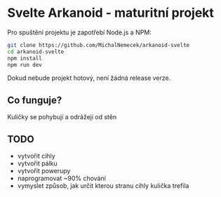 # Svelte Arkanoid - maturitní projekt

Pro spuštění projektu je zapotřebí Node.js a NPM:

``` sh
git clone https://github.com/MichalNemecek/arkanoid-svelte
cd arkanoid-svelte
npm install
npm run dev
```

Dokud nebude projekt hotový, není žádná release verze.

## Co funguje?

Kuličky se pohybují a odrážejí od stěn

## TODO

- vytvořit cihly
- vytvořit pálku
- vytvořit powerupy
- naprogramovat ~90% chování
- vymyslet způsob, jak určit kterou stranu cihly kulička trefila
